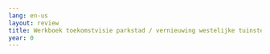 ```yaml
---
lang: en-us
layout: review
title: Werkboek toekomstvisie parkstad / vernieuwing westelijke tuinsteden Amsterdam
year: 0
---
```


